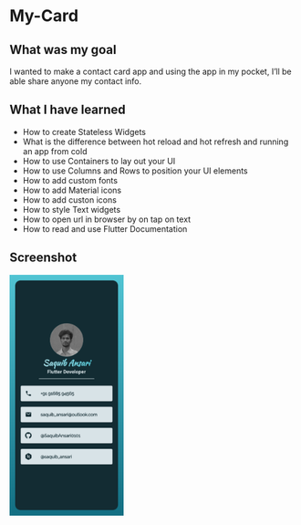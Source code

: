 # My-Card

## What was my goal

I wanted to make a contact card app and using the app in my pocket, I’ll be able share anyone my contact info.


## What I have learned

- How to create Stateless Widgets
- What is the difference between hot reload and hot refresh and running an app from cold
- How to use Containers to lay out your UI
- How to use Columns and Rows to position your UI elements
- How to add custom fonts
- How to add Material icons
- How to add custon icons
- How to style Text widgets
- How to open url in browser by on tap on text
- How to read and use Flutter Documentation


## Screenshot

<img src="screens/finished.png"
  alt="Home Screen"
  style="float: left; margin-right: 10px;"
  width="200"/>
